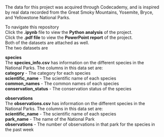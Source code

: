 The data for this project was acquired through Codecademy, and is inspired by real data recorded from the Great Smoky Mountains, Yosemite, Bryce, and Yellowstone National Parks. <br />

To navigate this repository <br />
Click the **.ipynb** file to view the **Python analysis** of the project. <br />
Click the **.pdf file** to view the **PowerPoint report** of the project. <br />
Both of the datasets are attached as well. <br />
The two datasets are <br />

**species** <br />
The **species_info.csv** has information on the different species in the National Parks. The columns in this data set are:<br />
**category** - The category for each species <br />
**scientific_name** - The scientific name of each species <br />
**common_names** - The common names of each species <br />
**conservation_status** - The conservation status of the species <br />

**observations** <br />
The **observations.csv** has information on the different species in the National Parks. The columns in this data set are:<br />
**scientific_name** - The scientific name of each species <br />
**park_name** - The name of the National Park <br />
**observations** - The number of observations in that park for the species in the past week <br />
